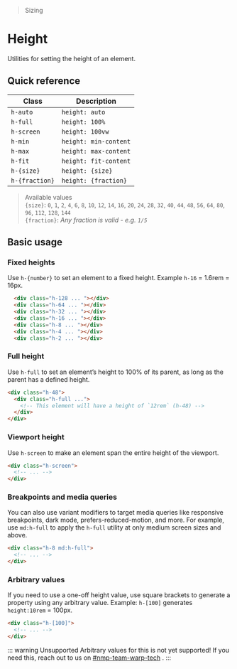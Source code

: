 > Sizing

# Height
Utilities for setting the height of an element.

## Quick reference

| Class          | Description           |
| -------------- | --------------------- |
| `h-auto`       | `height: auto`        |
| `h-full`       | `height: 100%`        |
| `h-screen`     | `height: 100vw`       |
| `h-min`        | `height: min-content` |
| `h-max`        | `height: max-content` |
| `h-fit`        | `height: fit-content` |
| `h-{size}`     | `height: {size}`      |
| `h-{fraction}` | `height: {fraction}`  |

> Available values <br />
> `{size}`: `0`, `1`, `2`, `4`, `6`, `8`, `10`, `12`, `14`, `16`, `20`, `24`, `28`, `32`, `40`, `44`, `48`, `56`, `64`, `80`, `96`, `112`, `128`, `144` <br />
> `{fraction}`: _Any fraction is valid - e.g. `1/5`_

## Basic usage
### Fixed heights
Use `h-{number}` to set an element to a fixed height. Example `h-16` = 1.6rem = 16px.

<container class="flex justify-center items-end gap-16">
  <div class="h-128 w-32 mb-16 bg-blue-500 rounded"></div>
  <div class="h-64 w-32 mb-16 bg-blue-500 rounded"></div>
  <div class="h-32 w-32 mb-16 bg-blue-500 rounded"></div>
  <div class="h-16 w-32 mb-16 bg-blue-500 rounded"></div>
  <div class="h-8 w-32 mb-16 bg-blue-500 rounded"></div>
  <div class="h-4 w-32 mb-16 bg-blue-500 rounded"></div>
  <div class="h-2 w-32 mb-16 bg-blue-500 rounded"></div>
</container>

```html
  <div class="h-128 ... "></div>
  <div class="h-64 ... "></div>
  <div class="h-32 ... "></div>
  <div class="h-16 ... "></div>
  <div class="h-8 ... "></div>
  <div class="h-4 ... "></div>
  <div class="h-2 ... "></div>
```

### Full height
Use `h-full` to set an element’s height to 100% of its parent, as long as the parent has a defined height.

```html
<div class="h-48">
  <div class="h-full ...">
    <!-- This element will have a height of `12rem` (h-48) -->
  </div>
</div>
```

### Viewport height
Use `h-screen` to make an element span the entire height of the viewport.

```html
<div class="h-screen">
  <!-- ... -->
</div>
```

### Breakpoints and media queries
You can also use variant modifiers to target media queries like responsive breakpoints, dark mode, prefers-reduced-motion, and more. For example, use `md:h-full` to apply the `h-full` utility at only medium screen sizes and above.

```html
<div class="h-8 md:h-full">
  <!-- ... -->
</div>
```

### Arbitrary values
If you need to use a one-off height value, use square brackets to generate a property using any arbitrary value. Example: `h-[100]` generates `height:10rem` = 100px.

```html
<div class="h-[100]">
  <!-- ... -->
</div>
```

::: warning Unsupported
Arbitrary values for this is not yet supported! If you need this, reach out to us on [#nmp-team-warp-tech](https://sch-chat.slack.com/archives/C04LG5UTCTT) .
:::


